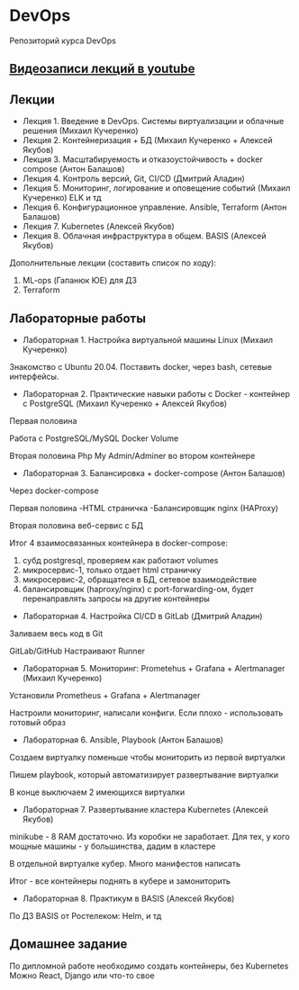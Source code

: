 # DevOps
Репозиторий курса DevOps

## [Видеозаписи лекций в youtube](https://youtube.com/playlist?list=PLLELLTvDgUQ-iwnE9coLhb-ynyZUGzW6q)

## Лекции

* Лекция 1. Введение в DevOps. Системы виртуализации и облачные решения (Михаил Кучеренко)
* Лекция 2. Контейнеризация + БД (Михаил Кучеренко + Алексей Якубов)
* Лекция 3. Масштабируемость и отказоустойчивость + docker compose (Антон Балашов)
* Лекция 4. Контроль версий, Git, CI/CD (Дмитрий Аладин)
* Лекция 5. Мониторинг, логирование и оповещение событий (Михаил Кучеренко)
ELK и тд
* Лекция 6. Конфигурационное управление. Ansible, Terraform (Антон Балашов)
* Лекция 7. Kubernetes (Алексей Якубов)
* Лекция 8. Облачная инфраструктура в общем. BASIS (Алексей Якубов)

Дополнительные лекции (составить список по ходу):
1. ML-ops (Гапанюк ЮЕ) для ДЗ
2. Terraform

## Лабораторные работы

* Лабораторная 1. Настройка виртуальной машины Linux (Михаил Кучеренко)

Знакомство с Ubuntu 20.04. Поставить docker, через bash, сетевые интерфейсы.

* Лабораторная 2. Практические навыки работы с Docker - контейнер с PostgreSQL (Михаил Кучеренко + Алексей Якубов)

Первая половина

Работа с PostgreSQL/MySQL
Docker Volume

Вторая половина 
Php My Admin/Adminer во втором контейнере

* Лабораторная 3. Балансировка + docker-compose (Антон Балашов)

Через docker-compose

Первая половина
-HTML страничка
-Балансировщик nginx (HAProxy)

Вторая половина
веб-сервис с БД

Итог 4 взаимосвязанных контейнера в docker-compose:
1) субд postgresql, проверяем как работают volumes
2) микросервис-1, только отдает html страничку
3) микросервис-2, обращатеся в БД, сетевое взаимодействие
4) балансировщик (haproxy/nginx) с port-forwarding-ом, будет перенаправлять запросы на другие контейнеры

* Лабораторная 4. Настройка CI/CD в GitLab (Дмитрий Аладин)

Заливаем весь код в Git

GitLab/GitHub
Настраивают Runner 

* Лабораторная 5. Мониторинг: Prometehus + Grafana + Alertmanager (Михаил Кучеренко)

Установили Prometheus + Grafana + Alertmanager 

Настроили мониторинг, написали конфиги.
Если плохо - использовать готовый образ

* Лабораторная 6. Ansible, Playbook (Антон Балашов)

Создаем виртуалку поменьше чтобы мониторить из первой виртуалки

Пишем playbook, который автоматизирует развертывание виртуалки

В конце выключаем 2 имеющихся виртуалки 

* Лабораторная 7. Развертывание кластера Kubernetes (Алексей Якубов)

minikube - 8 RAM достаточно. Из коробки не заработает. Для тех, у кого мощные машины - у большинства, дадим в кластере

В отдельной виртуалке кубер. Много манифестов написать

Итог - все контейнеры поднять в кубере и замониторить

* Лабораторная 8. Практикум в BASIS (Алексей Якубов)

По ДЗ BASIS от Ростелеком: Helm, и тд


## Домашнее задание

По дипломной работе необходимо создать контейнеры, без Kubernetes
Можно React, Django или что-то свое
